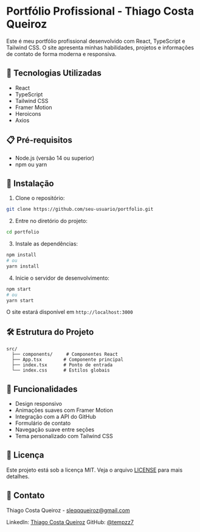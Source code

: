 # Portfólio Profissional - Thiago Costa Queiroz

Este é meu portfólio profissional desenvolvido com React, TypeScript e Tailwind CSS. O site apresenta minhas habilidades, projetos e informações de contato de forma moderna e responsiva.

## 🚀 Tecnologias Utilizadas

- React
- TypeScript
- Tailwind CSS
- Framer Motion
- Heroicons
- Axios

## 📋 Pré-requisitos

- Node.js (versão 14 ou superior)
- npm ou yarn

## 🔧 Instalação

1. Clone o repositório:
```bash
git clone https://github.com/seu-usuario/portfolio.git
```

2. Entre no diretório do projeto:
```bash
cd portfolio
```

3. Instale as dependências:
```bash
npm install
# ou
yarn install
```

4. Inicie o servidor de desenvolvimento:
```bash
npm start
# ou
yarn start
```

O site estará disponível em `http://localhost:3000`

## 🛠️ Estrutura do Projeto

```
src/
  ├── components/     # Componentes React
  ├── App.tsx        # Componente principal
  ├── index.tsx      # Ponto de entrada
  └── index.css      # Estilos globais
```

## 📝 Funcionalidades

- Design responsivo
- Animações suaves com Framer Motion
- Integração com a API do GitHub
- Formulário de contato
- Navegação suave entre seções
- Tema personalizado com Tailwind CSS

## 📄 Licença

Este projeto está sob a licença MIT. Veja o arquivo [LICENSE](LICENSE) para mais detalhes.

## 📧 Contato

Thiago Costa Queiroz - [sleqqqueiroz@gmail.com](mailto:sleqqqueiroz@gmail.com)

LinkedIn: [Thiago Costa Queiroz](https://linkedin.com/in/thiago-costa-queiroz)
GitHub: [@tempzz7](https://github.com/tempzz7)